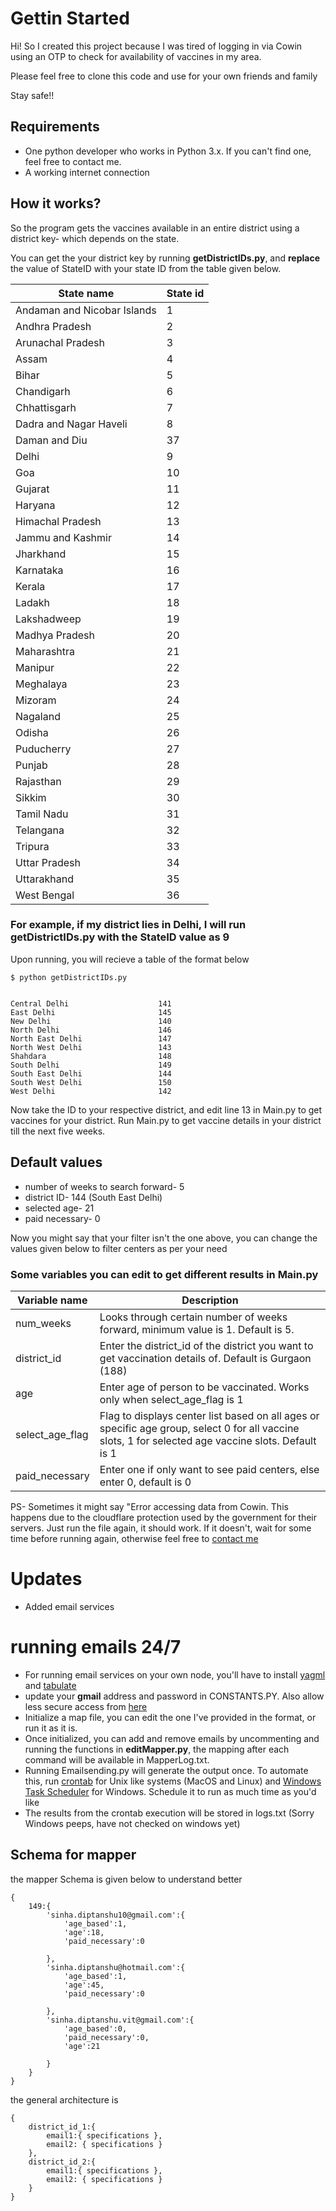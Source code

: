 # **Gettin Started**

Hi!
So I created this project because I was tired of logging in via Cowin using an OTP to check for availability of vaccines in my area.

Please feel free to clone this code and use for your own friends and family

Stay safe!!

## **Requirements**
* One python developer who works in Python 3.x. If you can't find one, feel free to contact me.
* A working internet connection

## **How it works?**

So the program gets the vaccines available in an entire district using a district key- which depends on the state. 


You can get the your district key by running **getDistrictIDs.py**, and **replace** the value of StateID with your state ID from the table given below.

| State name                  | State id |
| --------------------------- | -------- |
| Andaman and Nicobar Islands | 1        |
| Andhra Pradesh              | 2        |
| Arunachal Pradesh           | 3        |
| Assam                       | 4        |
| Bihar                       | 5        |
| Chandigarh                  | 6        |
| Chhattisgarh                | 7        |
| Dadra and Nagar Haveli      | 8        |
| Daman and Diu               | 37       |
| Delhi                       | 9        |
| Goa                         | 10       |
| Gujarat                     | 11       |
| Haryana                     | 12       |
| Himachal Pradesh            | 13       |
| Jammu and Kashmir           | 14       |
| Jharkhand                   | 15       |
| Karnataka                   | 16       |
| Kerala                      | 17       |
| Ladakh                      | 18       |
| Lakshadweep                 | 19       |
| Madhya Pradesh              | 20       |
| Maharashtra                 | 21       |
| Manipur                     | 22       |
| Meghalaya                   | 23       |
| Mizoram                     | 24       |
| Nagaland                    | 25       |
| Odisha                      | 26       |
| Puducherry                  | 27       |
| Punjab                      | 28       |
| Rajasthan                   | 29       |
| Sikkim                      | 30       |
| Tamil Nadu                  | 31       |
| Telangana                   | 32       |
| Tripura                     | 33       |
| Uttar Pradesh               | 34       |
| Uttarakhand                 | 35       |
| West Bengal                 | 36       |


### For example, if my district lies in Delhi, I will run getDistrictIDs.py with the StateID value as 9
Upon running, you will recieve a table of the format below

```
$ python getDistrictIDs.py


Central Delhi                    141
East Delhi                       145
New Delhi                        140
North Delhi                      146
North East Delhi                 147
North West Delhi                 143
Shahdara                         148
South Delhi                      149
South East Delhi                 144
South West Delhi                 150
West Delhi                       142
```

Now take the ID to your respective district, and edit line 13 in Main.py to get vaccines for your district.
Run Main.py to get vaccine details in your district till the next five weeks.

## Default values
* number of weeks to search forward- 5
* district ID- 144 (South East Delhi)
* selected age- 21
* paid necessary- 0

Now you might say that your filter isn't the one above, you can change the values given below to filter centers as per your need


### **Some variables you can edit to get different results in Main.py**

| Variable name | Description |
| ------------- | ----------- |
|num_weeks| Looks through certain number of weeks forward, minimum value is 1. Default is 5.|
|district_id| Enter the district_id of the district you want to get vaccination details of. Default is Gurgaon (188) |
|age| Enter age of person to be vaccinated. Works only when select_age_flag is 1|
|select_age_flag|Flag to displays center list based on all ages or specific age group, select 0 for all vaccine slots, 1 for selected age vaccine slots. Default is 1|
|paid_necessary| Enter one if only want to see paid centers, else enter 0, default is 0|



PS- Sometimes it might say "Error accessing data from Cowin. This happens due to the cloudflare protection used by the government for their servers. Just run the file again, it should work. If it doesn't, wait for some time before running again, otherwise feel free to [contact me](https://www.instagram.com/hey_atleast_someone/)

# Updates

* Added email services




# running emails 24/7
* For running email services on your own node, you'll have to install [yagml](https://pypi.org/project/yagmail/) and [tabulate](https://pypi.org/project/tabulate/)
* update your **gmail** address and password in CONSTANTS.PY. Also allow less secure access from [here](https://www.google.com/settings/security/lesssecureapps)
* Initialize a map file, you can edit the one I've provided in the format, or run it as it is.
* Once initialized, you can add and remove emails by uncommenting and running the functions in **editMapper.py**, the mapping after each command will be available in MapperLog.txt.
* Running Emailsending.py will generate the output once. To automate this, run [crontab](https://medium.com/@lalitvyas1994/crontab-cronjob-automation-want-to-run-your-python-script-again-again-like-after-every-10-20-21700a406ddc) for Unix like systems (MacOS and Linux) and [Windows Task Scheduler](https://datatofish.com/python-script-windows-scheduler/) for Windows. Schedule it to run as much time as you'd like
* The results from the crontab execution will be stored in logs.txt (Sorry Windows peeps, have not checked on windows yet)

## Schema for mapper

the mapper Schema is given below to understand better

```
{
    149:{
        'sinha.diptanshu10@gmail.com':{
            'age_based':1,
            'age':18,
            'paid_necessary':0
            
        },
        'sinha.diptanshu@hotmail.com':{
            'age_based':1,
            'age':45,
            'paid_necessary':0
            
        },
        'sinha.diptanshu.vit@gmail.com':{
            'age_based':0,
            'paid_necessary':0,
            'age':21
            
        }
    }
}
```

the general architecture is 
```
{
    district_id_1:{
        email1:{ specifications },
        email2: { specifications }
    },
    district_id_2:{
        email1:{ specifications },
        email2: { specifications }
    }
}
```